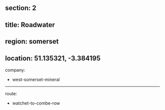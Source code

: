 section: 2
----
title: Roadwater
----
region: somerset
----
location: 51.135321, -3.384195
----
company:
- west-somerset-mineral
----
route:
- watchet-to-combe-row
